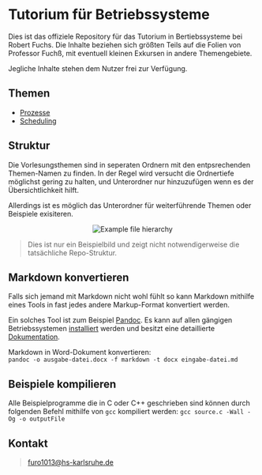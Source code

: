 # Tutorium für Betriebssysteme

Dies ist das offiziele Repository für das Tutorium in Bertiebssysteme bei Robert Fuchs.
Die Inhalte beziehen sich größten Teils auf die Folien von Professor Fuchß, mit eventuell kleinen Exkursen in andere Themengebiete.

Jegliche Inhalte stehen dem Nutzer frei zur Verfügung.

## Themen

- [Prozesse](https://github.com/Treborium/BS-Tutorium/tree/master/Prozesse)
- [Scheduling](https://github.com/Treborium/BS-Tutorium/tree/master/Scheduling)

## Struktur

Die Vorlesungsthemen sind in seperaten Ordnern mit den entpsrechenden Themen-Namen zu finden.
In der Regel wird versucht die Ordnertiefe möglichst gering zu halten, und Unterordner nur hinzuzufügen wenn es der Übersichtlichkeit hilft. 

Allerdings ist es möglich das Unterordner für weiterführende Themen oder Beispiele exisiteren.

<p align="center">
  <img src="https://github.com/Treborium/BS-Tutorium/blob/master/res/images/repo-hierarchy.png" alt="Example file hierarchy"/>
</p>

> Dies ist nur ein Beispielbild und zeigt nicht notwendigerweise die tatsächliche Repo-Struktur.

## Markdown konvertieren

Falls sich jemand mit Markdown nicht wohl fühlt so kann Markdown mithilfe eines Tools in fast jedes andere Markup-Format konvertiert werden.

Ein solches Tool ist zum Beispiel [Pandoc](http://pandoc.org/index.html). Es kann auf allen gängigen Betriebssystemen [installiert](http://pandoc.org/installing.html) werden und besitzt eine detaillierte [Dokumentation](http://pandoc.org/MANUAL.html).

Markdown in Word-Dokument konvertieren:  
`pandoc -o ausgabe-datei.docx -f markdown -t docx eingabe-datei.md`

## Beispiele kompilieren

Alle Beispielprogramme die in C oder C++ geschrieben sind können durch folgenden Befehl mithilfe von `gcc` kompiliert werden:
`gcc source.c -Wall -Og -o outputFile`

## Kontakt

> furo1013@hs-karlsruhe.de

